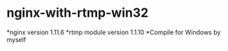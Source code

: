 # nginx-with-rtmp-win32
*nginx version 1.11.6
*rtmp module version 1.1.10
*Compile for Windows by myself
